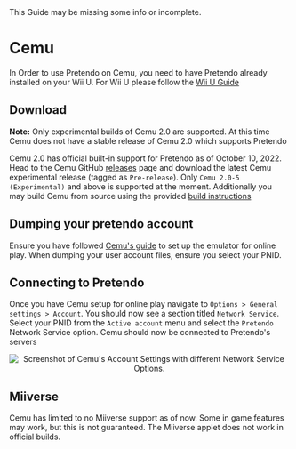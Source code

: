 <div class="tip green">This Guide may be missing some info or incomplete.</div>

# Cemu

<div class='tip'>
	In Order to use Pretendo on Cemu, you need to have Pretendo already installed on your Wii U. For Wii U please follow the <a href='/docs/install/wiiu'>Wii U Guide</a>
</div>

## Download

<div class="tip red">
	<strong>Note:</strong>
	Only experimental builds of Cemu 2.0 are supported. At this time Cemu does not have a stable release of Cemu 2.0 which supports Pretendo
</div>

Cemu 2.0 has official built-in support for Pretendo as of October 10, 2022. Head to the Cemu GitHub [releases](https://github.com/cemu-project/Cemu/releases) page and download the latest Cemu experimental release (tagged as `Pre-release`). Only `Cemu 2.0-5 (Experimental)` and above is supported at the moment. Additionally you may build Cemu from source using the provided [build instructions](https://github.com/cemu-project/Cemu/blob/main/BUILD.md)

## Dumping your pretendo account

Ensure you have followed [Cemu's guide](https://cemu.cfw.guide/online-play.html) to set up the emulator for online play. When dumping your user account files, ensure you select your PNID.

## Connecting to Pretendo

Once you have Cemu setup for online play navigate to `Options > General settings > Account`. You should now see a section titled `Network Service`. Select your PNID from the `Active account` menu and select the `Pretendo` Network Service option. Cemu should now be connected to Pretendo's servers

<center><img src="/assets/images/docs/install/cemu/network-services-settings.webp" alt="Screenshot of Cemu's Account Settings with different Network Service Options."/></center>

## Miiverse

Cemu has limited to no Miiverse support as of now. Some in game features may work, but this is not guaranteed. The Miiverse applet does not work in official builds.
